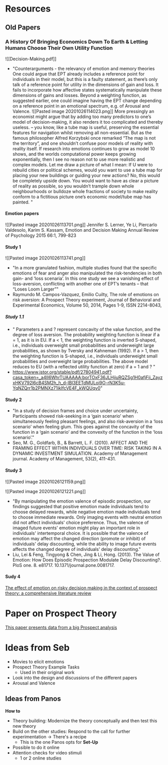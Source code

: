 # Resources

## Old Papers
### A History Of Bringing Economics Down To Earth & Letting Humans Choose Their Own Utility Function
![[Decision-Making.pdf]]
- "Counterarguments - the relevancy of emotion and memory theories
One could argue that EPT already includes a reference point for individuals in their model, but this is a faulty statement, as there’s only talk of a reference point for utility in the dimensions of gain and loss. It fails to incorporate how affective states systematically manipulate these dimensions of gains and losses. Beyond a weighting function, as suggested earlier, one could imagine having the EPT change depending on a reference point in an emotional spectrum, e.g. of Arousal and Valence.
 ![[Pasted image 20201026114023.png]]
More pressingly an economist might argue that by adding too many predictors to one’s model of decision-making, it also renders it too complicated and thereby useless. – you know, like a tube map is useful, preserving the essential features for navigation whilst removing all non-essential.
But as the famous philosopher Alfred Korzybski  once remarked “The map is not the territory”, and one shouldn’t confuse poor models of reality with reality itself. If research into emotions continues to grow as model 10 shows, and the worlds computational power keeps growing exponentially,  then I see no reason not to use more realistic and complex models. Let me draw a picture of what I mean: If U were to rebuild cities or political schemes, would you want to use a tube map for placing your new buildings or guiding your new actions? No, this would be completely upside down. You would want to have as clear a picture of reality as possible, so you wouldn’t trample down whole neighbourhoods or bulldoze whole fractions of society to make reality conform to a fictitious picture one’s economic model/tube map has painted.
"
#### Emotion papers
![[Pasted image 20201026113701.png]]
Jennifer S. Lerner, Ye Li, Piercarlo Valdesolo, Karim S. Kassam, Emotion and Decision Making Annual Review of Psychology 2015 66:1, 799-823
#### Study 1
![[Pasted image 20201026113741.png]]
- "In a more granulated fashion, multiple studies found that the specific emotions of fear and anger also manipulated the risk-tendencies in both gain- and ‘loss scenaria’. In this one study we see a vanishing effect of loss-aversion, conflicting with another one of EPT’s tenants – that “Loses Loom Larger”"
- Raymundo M. Campos-Vazquez, Emilio Cuilty, The role of emotions on risk aversion: A Prospect Theory experiment, Journal of Behavioral and Experimental Economics, Volume 50, 2014, Pages 1-9, ISSN 2214-8043,

##### Study 1.1
- " Parameters a and ? represent concavity of the value function, and the degree of loss aversion. The probability weighting function is linear if a = 1, as it is in EU. If a < 1, the weighting function is inverted S-shaped, i.e., individuals overweight small probabilities and underweight large probabilities, as shown by Tversky and Kahneman (1992). If a > 1, then the weighting function is S-shaped, i.e., individuals underweight small probabilities and overweight large probabilities. The above model reduces to EU (with a reflected utility function at zero) if a = 1 and ? "
- https://www.jstor.org/stable/pdf/27804941.pdf?casa_token=_a4II6WhrTUAAAAA:borTOxF36JLHjiuRQZSg1H0afjFij_ZayzxHKV792l6cB4SM2h_h_d-IBI3EETdMULoi9O-rN3K5u-YqNZQrr1b2PMNXz71ikIfcVE4F_kWQUqy0"
#### Study 2
- "In a study of decision frames and choice under uncertainty, Participants showed risk-seeking in a ‘gain scenario’ when simultaneously feeling pleasant feelings, and also risk-aversion in a ‘loss scenario’ when feeling glum. This goes against the concavity of the function in a ‘gain scenario’ and the convexity of the function in the ‘loss scenario’."
- Seo, M. G., Goldfarb, B., & Barrett, L. F. (2010). AFFECT AND THE FRAMING EFFECT WITHIN INDIVIDUALS OVER TIME: RISK TAKING IN A DYNAMIC INVESTMENT SIMULATION. Academy of Management journal. Academy of Management, 53(2), 411-431.
#### Study 3
![[Pasted image 20201026121159.png]]


![[Pasted image 20201026121221.png]]
- "By manipulating the emotion valence of episodic prospection, our findings suggested that positive emotion made individuals tend to choose delayed rewards, while negative emotion made individuals tend to choose immediate rewards. Only imaging events with neutral emotion did not affect individuals' choice preference. Thus, the valence of imaged future events' emotion might play an important role in individuals' intertemporal choice. It is possible that the valence of emotion may affect the changed direction (promote or inhibit) of individuals' delay discounting, while the ability to image future events affects the changed degree of individuals' delay discounting."
-  Liu, Lei & Feng, Tingyong & Chen, Jing & Li, Hong. (2013). The Value of Emotion: How Does Episodic Prospection Modulate Delay Discounting?. PloS one. 8. e81717. 10.1371/journal.pone.0081717.

#### Sudy 4
[The effect of emotion on risky decision making in the context of prospect theory: a comprehensive literature review](https://link.springer.com/article/10.1007/s11301-019-00169-2)


# Paper on Prospect Theory
[This paper presents data from a big Prospect analysis](https://scholar.google.com/scholar?q=A%20parametric%20analysis%20of%20prospect%20theory%E2%80%99s%20functionals%20for%20the%20general%20population)

# Ideas from Seb
- Movies to elicit emotions
- Prospect Theory Example Tasks
	- Used in their  original work
- Look into the design and discussions of the different papers
- Arousal and Valence

## Ideas from Panos
**How to**
- Theory building: Modernize the theory conceptually and then test this new theory
- Build on the other studies: Respond to the call for further experimentation -> There's a recipe
	- This is the one Panos opts for
**Set-Up**
- Possible to do it online
- Attention checks for video stimuli
	- 1 or 2 online studies